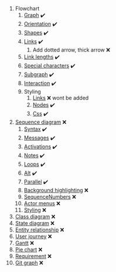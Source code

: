 ﻿1. Flowchart
   1. [Graph](https://mermaid-js.github.io/mermaid/#/flowchart?id=graph) :heavy_check_mark:
   2. [Orientation](https://mermaid-js.github.io/mermaid/#/flowchart?id=flowchart-orientation) :heavy_check_mark:
   3. [Shapes](https://mermaid-js.github.io/mermaid/#/flowchart?id=node-shapes) :heavy_check_mark:
   4. [Links](https://mermaid-js.github.io/mermaid/#/flowchart?id=links-between-nodes) :heavy_check_mark:
      1. Add dotted arrow, thick arrow :x:
   5. [Link lengths](https://mermaid-js.github.io/mermaid/#/flowchart?id=minimum-length-of-a-link) :heavy_check_mark:
   6. [Special characters](https://mermaid-js.github.io/mermaid/#/flowchart?id=special-characters-that-break-syntax) :heavy_check_mark:
   7. [Subgraph](https://mermaid-js.github.io/mermaid/#/flowchart?id=subgraphs) :heavy_check_mark:
   8. [Interaction](https://mermaid-js.github.io/mermaid/#/flowchart?id=interaction) :heavy_check_mark:
   9. Styling
      1. [Links](https://mermaid-js.github.io/mermaid/#/flowchart?id=styling-links) :x: wont be added
      2. [Nodes](https://mermaid-js.github.io/mermaid/#/flowchart?id=styling-a-node) :heavy_check_mark:
      3. [Css](https://mermaid-js.github.io/mermaid/#/flowchart?id=css-classes) :heavy_check_mark:
2. [Sequence diagram](https://mermaid-js.github.io/mermaid/#/sequenceDiagram) :x:
   1. [Syntax](https://mermaid-js.github.io/mermaid/#/sequenceDiagram?id=syntax) :heavy_check_mark:
   2. [Messages](https://mermaid-js.github.io/mermaid/#/sequenceDiagram?id=messages) :heavy_check_mark:
   3. [Activations](https://mermaid-js.github.io/mermaid/#/sequenceDiagram?id=activations) :heavy_check_mark:
   4. [Notes](https://mermaid-js.github.io/mermaid/#/sequenceDiagram?id=notes) :heavy_check_mark:
   5. [Loops](https://mermaid-js.github.io/mermaid/#/sequenceDiagram?id=loops) :heavy_check_mark:
   6. [Alt](https://mermaid-js.github.io/mermaid/#/sequenceDiagram?id=alt) :heavy_check_mark:
   7. [Parallel](https://mermaid-js.github.io/mermaid/#/sequenceDiagram?id=parallel) :heavy_check_mark:
   8. [Background highlighting](https://mermaid-js.github.io/mermaid/#/sequenceDiagram?id=background-highlighting) :x:
   9. [SequenceNumbers](https://mermaid-js.github.io/mermaid/#/sequenceDiagram?id=sequencenumbers) :x:
   10. [Actor menus](https://mermaid-js.github.io/mermaid/#/sequenceDiagram?id=actor-menus) :x:
   11. [Styling](https://mermaid-js.github.io/mermaid/#/sequenceDiagram?id=styling) :x:
3. [Class diagram](https://mermaid-js.github.io/mermaid/#/classDiagram) :x:
4. [State diagram](https://mermaid-js.github.io/mermaid/#/stateDiagram) :x:
5. [Entity relationship](https://mermaid-js.github.io/mermaid/#/entityRelationshipDiagram) :x:
6. [User journey](https://mermaid-js.github.io/mermaid/#/user-journey) :x:
7. [Gantt](https://mermaid-js.github.io/mermaid/#/gantt) :x:
8. [Pie chart](https://mermaid-js.github.io/mermaid/#/pie) :x:
9. [Requirement](https://mermaid-js.github.io/mermaid/#/requirementDiagram) :x:
10. [Git graph](https://mermaid-js.github.io/mermaid/#/gitgraph) :x: